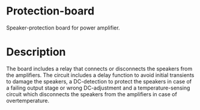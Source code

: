# Protection-board
 Speaker-protection board for power amplifier.

# Description
 The board includes a relay that connects or disconnects the speakers from the amplifiers. The circuit includes a delay function to avoid initial transients to damage the speakers, a DC-detection to protect the speakers in case of a failing output stage or wrong DC-adjustment and a temperature-sensing circuit which disconnects the speakers from the amplifiers in case of overtemperature.